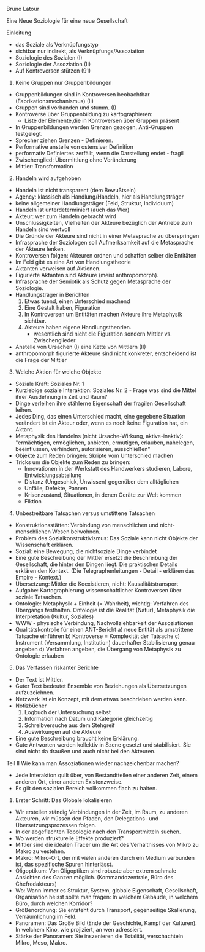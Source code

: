 Bruno Latour

Eine Neue Soziologie für eine neue Gesellschaft

Einleitung
- das Soziale als Verknüpfungstyp
- sichtbar nur indirekt, als Verknüpfungs/Assoziation
- Soziologie des Sozialen (I)
- Soziologie der Assoziation (II)
- Auf Kontroversen stützen (91)

1. Keine Gruppen nur Gruppenbildungen
- Gruppenbildungen sind in Kontroversen beobachtbar (Fabrikationsmechanismus) (II)
- Gruppen sind vorhanden und stumm. (I)
- Kontroverse über Gruppenbildung zu kartographieren:
  - Liste der Elemente,die in Kontroversen über Gruppen präsent
- In Gruppenbildungen werden Grenzen gezogen, Anti-Gruppen festgelegt.
- Sprecher ziehen Grenzen - Definieren.
- Performative anstelle von ostensiver Definition
- performativ Definiertes zerfällt, wenn die Darstellung endet - fragil
- Zwischenglied: Übermittlung ohne Veränderung
- Mittler: Transformation

2. Handeln wird aufgehoben
- Handeln ist nicht transparent (dem Bewußtsein)
- Agency: klassisch als Handlung/Handeln, hier als Handlungsträger
- keine allgemeiner Handlungsträger (Feld, Struktur, Individuum)
- Handeln ist unterdeterminiert (auch das Wer)
- Akteur: wer zum Handeln gebracht wird
- Unschlüssigkeiten, Vielheiten der Akteure bezüglich der Antriebe zum Handeln sind wertvoll
- Die Gründe der Akteure sind nicht in einer Metasprache zu überspringen
- Infrasprache der Soziologen soll Aufmerksamkeit auf die Metasprache der Akteure lenken.
- Kontroversen folgen: Akteuren ordnen und schaffen selber die Entitäten
- Im Feld gibt es eine Art von Handlungstheorie
- Aktanten verweisen auf Aktionen.
- Figurierte Aktanten sind Akteure (meist anthropomorph).
- Infrasprache der Semiotik als Schutz gegen Metasprache der Soziologie.
- Handlungsträger in Berichten
  1. Etwas tuend, einen Unterschied machend
  2. Eine Gestalt haben, Figuration
  3. In Kontroversen um Entitäten machen Akteure ihre Metaphysik sichtbar.
  4. Akteure haben eigene Handlungstheorien.
     - wesentlich sind nicht die Figuration sondern Mittler vs. Zwischenglieder
- Anstelle von Ursachen (I) eine Kette von Mittlern (II)
- anthropomorph figurierte Akteure sind nicht konkreter, entscheidend ist die Frage der Mittler

3. Welche Aktion für welche Objekte
- Soziale Kraft: Soziales Nr. 1
- Kurzlebige soziale Interaktion: Soziales Nr. 2 - Frage was sind die Mittel ihrer Ausdehnung in Zeit und Raum?
- Dinge verleihen ihre stählerne Eigenschaft der fragilen Gesellschaft leihen.
- Jedes Ding, das einen Unterschied macht, eine gegebene Situation verändert ist ein Akteur oder, wenn es noch keine Figuration hat, ein Aktant.
- Metaphysik des Handelns (nicht Ursache-Wirkung, aktive-inaktiv): "ermächtigen, ermöglichen, anbieten, ermutigen, erlauben, nahelegen, beeinflussen, verhindern, autorisieren, ausschließen"
- Objekte zum Reden bringen: Skripte vom Unterschied machen
- Tricks um die Objekte zum Reden zu bringen:
  - Innovationen in der Werkstatt des Handwerkers studieren, Labore, Entwicklungsabteilung
  - Distanz (Ungeschick, Unwissen) gegenüber dem alltäglichen
  - Unfälle, Defekte, Pannen
  - Krisenzustand, Situationen, in denen Geräte zur Welt kommen
  - Fiktion
  
4. Unbestreitbare Tatsachen versus umstittene Tatsachen
- Konstruktionsstätten: Verbindung von menschlichen und nicht-menschlichen Wesen beiwohnen.
- Problem des Sozialkonstruktivismus: Das Soziale kann nicht Objekte der Wissenschaft erklären.
- Sozial: eine Bewegung, die nichtsoziale Dinge verbindet
- Eine gute Beschreibung der Mittler ersetzt die Beschreibung der Gesellschaft, die hinter den Dingen liegt. Die praktischen Details erklären den Kontext. (Die Telegraphenleitungen - Detail - erklären das Empire - Kontext.)
- Übersetzung: Mittler die Koexistieren, nicht: Kausalitätstransport
- Aufgabe: Kartographierung wissenschaftlicher Kontroversen über soziale Tatsachen.
- Ontologie: Metaphysik + Einheit (= Wahrheit), wichtig: Verfahren des Übergangs festhalten. Ontologie ist die Realität (Natur), Metaphysik die Interpretation (Kultur, Soziales)
- WWW - physische Verbindung, Nachvollziehbarkeit der Assoziationen
- Qualitätskontrolle für einen ANT-Bericht
  a) neue Entität als umstrittene Tatsache einführen
  b) Kontroverse = Komplexität der Tatsache
  c) Instrument (Versammlung, Institution) dauerhafter Stabilisierung genau angeben
  d) Verfahren angeben, die Übergang von Metaphysik zu Ontologie erlauben

5. Das Verfassen riskanter Berichte
- Der Text ist Mittler.
- Guter Text bedeutet Ensemble von Beziehungen als Übersetzungen aufzuzeichnen.
- Netzwerk ist ein Konzept, mit dem etwas beschrieben werden kann.
- Notizbücher
  1. Logbuch der Untersuchung selbst
  2. Information nach Datum und Kategorie gleichzeitig
  3. Schreibversuche aus dem Stehgreif
  4. Auswirkungen auf die Akteure
- Eine gute Beschreibung braucht keine Erklärung.
- Gute Antworten werden kollektiv in Szene gesetzt und stabilisiert. Sie sind nicht da draußen und auch nicht bei den Akteuren.

Teil II
Wie kann man Assoziationen wieder nachzeichenbar machen?

- Jede Interaktion quilt über, von Bestandtteilen einer anderen Zeit, einem anderen Ort, einer anderen Existenzweise.
- Es gilt den sozialen Bereich vollkommen flach zu halten.

1. Erster Schritt: Das Globale lokalisieren
- Wir erstellen ständig Verbindungen in der Zeit, im Raum, zu anderen Akteuren, wir müssen den Pfaden, den Delegations- und Übersetzungsprozessen folgen.
- In der abgeflachten Topologie nach den Transportmitteln suchen.
- Wo werden strukturelle Effekte produziert?
- Mittler sind die idealen Tracer um die Art des Verhältnisses von Mikro zu Makro zu vestehen.
- Makro: Mikro-Ort, der mit vielen anderen durch ein Medium verbunden ist, das spezifische Spuren hinterlässt.
- Oligoptikum: Von Oligoptiken sind robuste aber extrem schmale Ansichten des Ganzen möglich. (Kommandozentrale, Büro des Chefredakteurs)
- Wo: Wann immer es Struktur, System, globale Eigenschaft, Gesellschaft, Organisation heisst sollte man fragen: In welchem Gebäude, in welchem Büro, durch welchen Korridor?
- Größenordnung: Sie entsteht durch Transport, gegenseitige Skalierung, Verräumlichung im Feld.
- Panoramen: Das Große Bild (Ende der Geschichte, Kampf der Kulturen). In welchem Kino, wie projiziert, an wen adressiert.
- Stärke der Panoramen: Sie inszenieren die Totalität, verschachteln Mikro, Meso, Makro.


